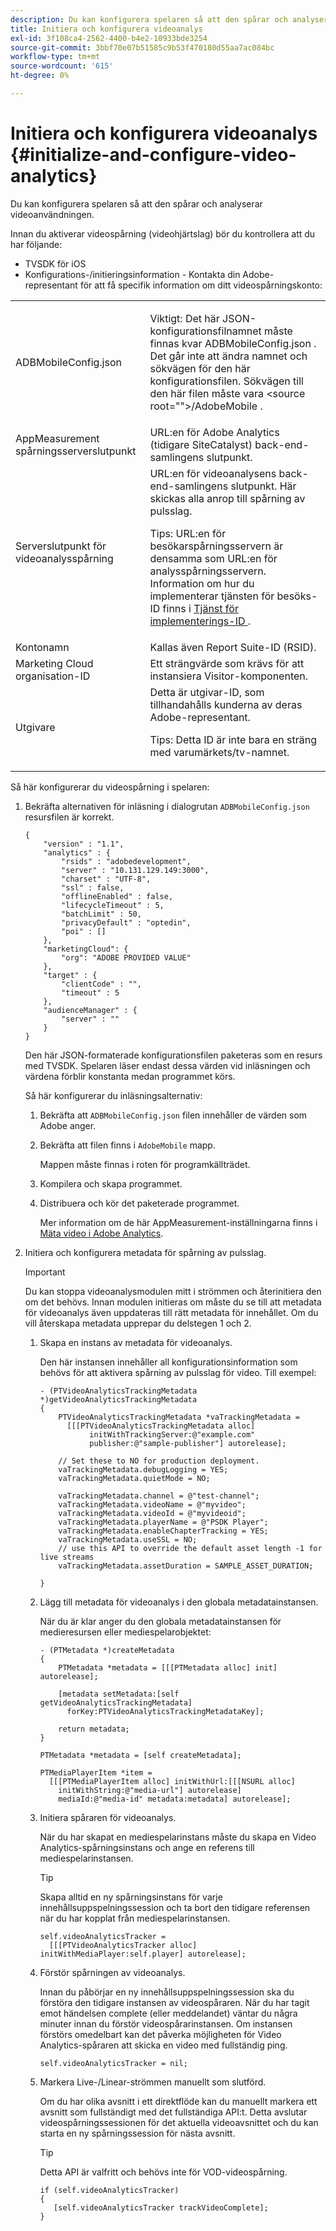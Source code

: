 ```yaml
---
description: Du kan konfigurera spelaren så att den spårar och analyserar videoanvändningen.
title: Initiera och konfigurera videoanalys
exl-id: 3f108ca4-2562-4400-b4e2-10933bde3254
source-git-commit: 3bbf70e07b51585c9b53f470180d55aa7ac084bc
workflow-type: tm+mt
source-wordcount: '615'
ht-degree: 0%

---
```


# Initiera och konfigurera videoanalys {#initialize-and-configure-video-analytics}

Du kan konfigurera spelaren så att den spårar och analyserar videoanvändningen.

Innan du aktiverar videospårning (videohjärtslag) bör du kontrollera att du har följande:

* TVSDK för iOS
* Konfigurations-/initieringsinformation - Kontakta din Adobe-representant för att få specifik information om ditt videospårningskonto:

<table id="table_3565328ABBEE4605A92EAE1ADE5D6F84"> 
 <tbody> 
  <tr> 
   <td colname="col1"> <span class="filepath"> ADBMobileConfig.json </span> </td> 
   <td colname="col2"> <p>Viktigt: Det här JSON-konfigurationsfilnamnet måste finnas kvar <span class="codeph"> ADBMobileConfig.json </span>. Det går inte att ändra namnet och sökvägen för den här konfigurationsfilen. Sökvägen till den här filen måste vara <span class="codeph"> &lt;source root=""&gt;/AdobeMobile </span>. </p> </td> 
  </tr> 
  <tr> 
   <td colname="col1"> <span class="codeph"> AppMeasurement </span> spårningsserverslutpunkt </td> 
   <td colname="col2"> URL:en för Adobe Analytics (tidigare SiteCatalyst) back-end-samlingens slutpunkt. </td> 
  </tr> 
  <tr> 
   <td colname="col1"> Serverslutpunkt för videoanalysspårning </td> 
   <td colname="col2"> URL:en för videoanalysens back-end-samlingens slutpunkt. Här skickas alla anrop till spårning av pulsslag. <p>Tips: URL:en för besökarspårningsservern är densamma som URL:en för analysspårningsservern. Information om hur du implementerar tjänsten för besöks-ID finns i <a href="https://experienceleague.adobe.com/docs/id-service/using/implementation/setup-target.html?lang=en" format="html" scope="external"> Tjänst för implementerings-ID </a>. </p> </td> 
  </tr> 
  <tr> 
   <td colname="col1"> Kontonamn </td> 
   <td colname="col2"> Kallas även Report Suite-ID (RSID). </td> 
  </tr> 
  <tr> 
   <td colname="col1"> Marketing Cloud organisation-ID </td> 
   <td colname="col2"> Ett strängvärde som krävs för att instansiera Visitor-komponenten. </td> 
  </tr> 
  <tr> 
   <td colname="col1"> Utgivare </td> 
   <td colname="col2"> Detta är utgivar-ID, som tillhandahålls kunderna av deras Adobe-representant. <p>Tips: Detta ID är inte bara en sträng med varumärkets/tv-namnet. </p> </td> 
  </tr> 
 </tbody> 
</table>

Så här konfigurerar du videospårning i spelaren:

1. Bekräfta alternativen för inläsning i dialogrutan `ADBMobileConfig.json` resursfilen är korrekt.

   ```
   { 
       "version" : "1.1", 
       "analytics" : { 
           "rsids" : "adobedevelopment", 
           "server" : "10.131.129.149:3000", 
           "charset" : "UTF-8", 
           "ssl" : false, 
           "offlineEnabled" : false, 
           "lifecycleTimeout" : 5, 
           "batchLimit" : 50, 
           "privacyDefault" : "optedin", 
           "poi" : [] 
       }, 
       "marketingCloud": { 
           "org": "ADOBE PROVIDED VALUE"  
       }, 
       "target" : { 
           "clientCode" : "", 
           "timeout" : 5 
       }, 
       "audienceManager" : { 
           "server" : "" 
       } 
   }
   ```

   Den här JSON-formaterade konfigurationsfilen paketeras som en resurs med TVSDK. Spelaren läser endast dessa värden vid inläsningen och värdena förblir konstanta medan programmet körs.

   Så här konfigurerar du inläsningsalternativ:

   1. Bekräfta att `ADBMobileConfig.json` filen innehåller de värden som Adobe anger.
   1. Bekräfta att filen finns i `AdobeMobile` mapp.

      Mappen måste finnas i roten för programkällträdet.
   1. Kompilera och skapa programmet.
   1. Distribuera och kör det paketerade programmet.

      Mer information om de här AppMeasurement-inställningarna finns i [Mäta video i Adobe Analytics](https://experienceleague.adobe.com/docs/media-analytics/using/media-overview.html?lang=en).
1. Initiera och konfigurera metadata för spårning av pulsslag.

   >[!IMPORTANT]
   >
   >Du kan stoppa videoanalysmodulen mitt i strömmen och återinitiera den om det behövs. Innan modulen initieras om måste du se till att metadata för videoanalys även uppdateras till rätt metadata för innehållet. Om du vill återskapa metadata upprepar du delstegen 1 och 2.

   1. Skapa en instans av metadata för videoanalys.

      Den här instansen innehåller all konfigurationsinformation som behövs för att aktivera spårning av pulsslag för video. Till exempel:

      ```
      - (PTVideoAnalyticsTrackingMetadata *)getVideoAnalyticsTrackingMetadata 
      { 
          PTVideoAnalyticsTrackingMetadata *vaTrackingMetadata =  
            [[[PTVideoAnalyticsTrackingMetadata alloc]  
                 initWithTrackingServer:@"example.com" 
                 publisher:@"sample-publisher"] autorelease]; 
      
          // Set these to NO for production deployment. 
          vaTrackingMetadata.debugLogging = YES;  
          vaTrackingMetadata.quietMode = NO; 
      
          vaTrackingMetadata.channel = @"test-channel"; 
          vaTrackingMetadata.videoName = @"myvideo"; 
          vaTrackingMetadata.videoId = @"myvideoid"; 
          vaTrackingMetadata.playerName = @"PSDK Player"; 
          vaTrackingMetadata.enableChapterTracking = YES; 
          vaTrackingMetadata.useSSL = NO; 
          // use this API to override the default asset length -1 for live streams 
          vaTrackingMetadata.assetDuration = SAMPLE_ASSET_DURATION; 
      
      }
      ```

   1. Lägg till metadata för videoanalys i den globala metadatainstansen.

      När du är klar anger du den globala metadatainstansen för medieresursen eller mediespelarobjektet:

      ```
      - (PTMetadata *)createMetadata 
      { 
          PTMetadata *metadata = [[[PTMetadata alloc] init] autorelease]; 
      
          [metadata setMetadata:[self getVideoAnalyticsTrackingMetadata]  
            forKey:PTVideoAnalyticsTrackingMetadataKey]; 
      
          return metadata; 
      } 
      
      PTMetadata *metadata = [self createMetadata]; 
      
      PTMediaPlayerItem *item =  
        [[[PTMediaPlayerItem alloc] initWithUrl:[[[NSURL alloc]  
          initWithString:@"media-url"] autorelease] 
          mediaId:@"media-id" metadata:metadata] autorelease];
      ```

   1. Initiera spåraren för videoanalys.

      När du har skapat en mediespelarinstans måste du skapa en Video Analytics-spårningsinstans och ange en referens till mediespelarinstansen.

      >[!TIP]
      >
      >Skapa alltid en ny spårningsinstans för varje innehållsuppspelningssession och ta bort den tidigare referensen när du har kopplat från mediespelarinstansen.

      ```
      self.videoAnalyticsTracker =  
        [[[PTVideoAnalyticsTracker alloc] initWithMediaPlayer:self.player] autorelease];
      ```

   1. Förstör spårningen av videoanalys.

      Innan du påbörjar en ny innehållsuppspelningssession ska du förstöra den tidigare instansen av videospåraren. När du har tagit emot händelsen complete (eller meddelandet) väntar du några minuter innan du förstör videospårarinstansen. Om instansen förstörs omedelbart kan det påverka möjligheten för Video Analytics-spåraren att skicka en video med fullständig ping.

      ```
      self.videoAnalyticsTracker = nil;
      ```

   1. Markera Live-/Linear-strömmen manuellt som slutförd.

      Om du har olika avsnitt i ett direktflöde kan du manuellt markera ett avsnitt som fullständigt med det fullständiga API:t. Detta avslutar videospårningssessionen för det aktuella videoavsnittet och du kan starta en ny spårningssession för nästa avsnitt.

      >[!TIP]
      >
      >Detta API är valfritt och behövs inte för VOD-videospårning.

      ```
      if (self.videoAnalyticsTracker) 
      { 
         [self.videoAnalyticsTracker trackVideoComplete];   
      }
      ```

